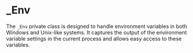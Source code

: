 # _Env

The `_Env` private class is designed to handle environment variables in both Windows and Unix-like systems. It captures the output of the environment variable settings in the current process and allows easy access to these variables.
